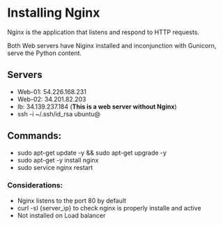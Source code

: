 # Installing Nginx
Nginx is the application that listens and respond to HTTP requests.  

Both Web servers have Niginx installed and inconjunction with Gunicorn, serve the Python content.

## Servers
* Web-01: 54.226.168.231
* Web-02: 34.201.82.203
* lb: 34.139.237.184 (**This is a web server without Nginx**)
* ssh -i ~/.ssh/id_rsa ubuntu@

## Commands:
* sudo apt-get update -y && sudo apt-get upgrade -y
* sudo apt-get -y install nginx
* sudo service nginx restart

### Considerations:
* Nginx listens to the port 80 by default
* curl -sI {server_ip} to check nginx is properly installe and active
* Not installed on Load balancer

